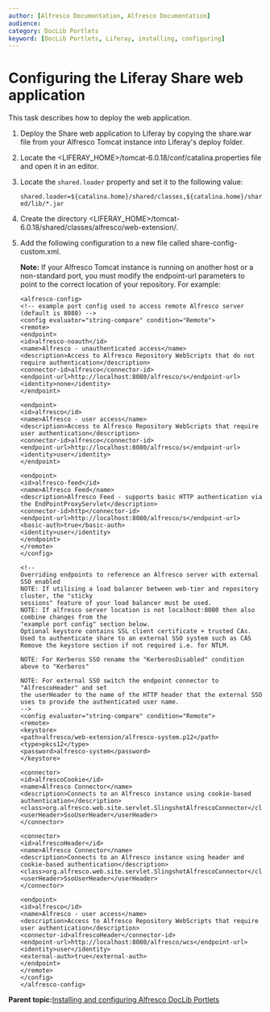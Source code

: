 ```yaml
---
author: [Alfresco Documentation, Alfresco Documentation]
audience: 
category: DocLib Portlets
keyword: [DocLib Portlets, Liferay, installing, configuring]
---
```


# Configuring the Liferay Share web application

This task describes how to deploy the web application.

1.  Deploy the Share web application to Liferay by copying the share.war file from your Alfresco Tomcat instance into Liferay's deploy folder.

2.  Locate the <LIFERAY\_HOME\>/tomcat-6.0.18/conf/catalina.properties file and open it in an editor.

3.  Locate the `shared.loader` property and set it to the following value:

    `shared.loader=${catalina.home}/shared/classes,${catalina.home}/shared/lib/*.jar`

4.  Create the directory <LIFERAY\_HOME\>/tomcat-6.0.18/shared/classes/alfresco/web-extension/.

5.  Add the following configuration to a new file called share-config-custom.xml.

    **Note:** If your Alfresco Tomcat instance is running on another host or a non-standard port, you must modify the endpoint-url parameters to point to the correct location of your repository. For example:

    ```
    <alfresco-config>
    <!-- example port config used to access remote Alfresco server (default is 8080) -->
    <config evaluator="string-compare" condition="Remote">
    <remote>
    <endpoint>
    <id>alfresco-noauth</id>
    <name>Alfresco - unauthenticated access</name>
    <description>Access to Alfresco Repository WebScripts that do not require authentication</description>
    <connector-id>alfresco</connector-id>
    <endpoint-url>http://localhost:8080/alfresco/s</endpoint-url>
    <identity>none</identity>
    </endpoint>
    
    <endpoint>
    <id>alfresco</id>
    <name>Alfresco - user access</name>
    <description>Access to Alfresco Repository WebScripts that require user authentication</description>
    <connector-id>alfresco</connector-id>
    <endpoint-url>http://localhost:8080/alfresco/s</endpoint-url>
    <identity>user</identity>
    </endpoint>
    
    <endpoint>
    <id>alfresco-feed</id>
    <name>Alfresco Feed</name>
    <description>Alfresco Feed - supports basic HTTP authentication via the EndPointProxyServlet</description>
    <connector-id>http</connector-id>
    <endpoint-url>http://localhost:8080/alfresco/s</endpoint-url>
    <basic-auth>true</basic-auth>
    <identity>user</identity>
    </endpoint>
    </remote>
    </config>
    
    <!-- 
    Overriding endpoints to reference an Alfresco server with external SSO enabled
    NOTE: If utilising a load balancer between web-tier and repository cluster, the "sticky
    sessions" feature of your load balancer must be used.
    NOTE: If alfresco server location is not localhost:8080 then also combine changes from the
    "example port config" section below.
    Optional keystore contains SSL client certificate + trusted CAs.
    Used to authenticate share to an external SSO system such as CAS
    Remove the keystore section if not required i.e. for NTLM.
    
    NOTE: For Kerberos SSO rename the "KerberosDisabled" condition above to "Kerberos"
    
    NOTE: For external SSO switch the endpoint connector to "AlfrescoHeader" and set
    the userHeader to the name of the HTTP header that the external SSO
    uses to provide the authenticated user name.
    -->
    <config evaluator="string-compare" condition="Remote">
    <remote>
    <keystore>
    <path>alfresco/web-extension/alfresco-system.p12</path>
    <type>pkcs12</type>
    <password>alfresco-system</password>
    </keystore>
    
    <connector>
    <id>alfrescoCookie</id>
    <name>Alfresco Connector</name>
    <description>Connects to an Alfresco instance using cookie-based authentication</description>
    <class>org.alfresco.web.site.servlet.SlingshotAlfrescoConnector</class>
    <userHeader>SsoUserHeader</userHeader>
    </connector>
    
    <connector>
    <id>alfrescoHeader</id>
    <name>Alfresco Connector</name>
    <description>Connects to an Alfresco instance using header and cookie-based authentication</description>
    <class>org.alfresco.web.site.servlet.SlingshotAlfrescoConnector</class>
    <userHeader>SsoUserHeader</userHeader>
    </connector>
    
    <endpoint>
    <id>alfresco</id>
    <name>Alfresco - user access</name>
    <description>Access to Alfresco Repository WebScripts that require user authentication</description>
    <connector-id>alfrescoHeader</connector-id>
    <endpoint-url>http://localhost:8080/alfresco/wcs</endpoint-url>
    <identity>user</identity>
    <external-auth>true</external-auth>
    </endpoint>
    </remote>
    </config>
    </alfresco-config>
    ```


**Parent topic:**[Installing and configuring Alfresco DocLib Portlets](../tasks/dlp-install-config.md)

